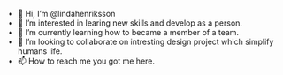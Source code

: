 - 👋 Hi, I’m @lindahenriksson
- 👀 I’m interested in learing new skills and develop as a person.
- 🌱 I’m currently learning how to became a member of a team.
- 💞️ I’m looking to collaborate on intresting design project which simplify humans life.
- 📫 How to reach me you got me here.

<!---
lindahenriksson/lindahenriksson is a ✨ special ✨ repository because its `README.md` (this file) appears on your GitHub profile.
You can click the Preview link to take a look at your changes.
--->
